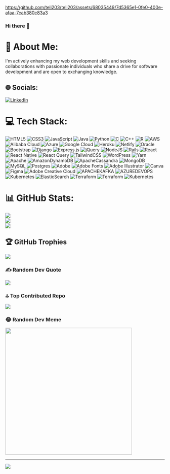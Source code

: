 https://github.com/teli203/teli203/assets/68035449/7d5365e1-0fe0-400e-afaa-7cab380c83a3


### Hi there 👋

# 💫 About Me:
I'm actively enhancing my web development skills and seeking collaborations with passionate individuals who share a drive for software development and are open to exchanging knowledge.


## 🌐 Socials:
[![LinkedIn](https://img.shields.io/badge/LinkedIn-%230077B5.svg?logo=linkedin&logoColor=white)](https://linkedin.com/in/www.linkedin.com/in/teliciaw) 

# 💻 Tech Stack:
![HTML5](https://img.shields.io/badge/html5-%23E34F26.svg?style=flat-square&logo=html5&logoColor=white) ![CSS3](https://img.shields.io/badge/css3-%231572B6.svg?style=flat-square&logo=css3&logoColor=white) ![JavaScript](https://img.shields.io/badge/javascript-%23323330.svg?style=flat-square&logo=javascript&logoColor=%23F7DF1E) ![Java](https://img.shields.io/badge/java-%23ED8B00.svg?style=flat-square&logo=openjdk&logoColor=white) ![Python](https://img.shields.io/badge/python-3670A0?style=flat-square&logo=python&logoColor=ffdd54) ![C](https://img.shields.io/badge/c-%2300599C.svg?style=flat-square&logo=c&logoColor=white) ![C++](https://img.shields.io/badge/c++-%2300599C.svg?style=flat-square&logo=c%2B%2B&logoColor=white) ![R](https://img.shields.io/badge/r-%23276DC3.svg?style=flat-square&logo=r&logoColor=white) ![AWS](https://img.shields.io/badge/AWS-%23FF9900.svg?style=flat-square&logo=amazon-aws&logoColor=white) ![Alibaba Cloud](https://img.shields.io/badge/AlibabaCloud-%23FF6701.svg?style=flat-square&logo=alibabacloud&logoColor=white) ![Azure](https://img.shields.io/badge/azure-%230072C6.svg?style=flat-square&logo=microsoftazure&logoColor=white) ![Google Cloud](https://img.shields.io/badge/GoogleCloud-%234285F4.svg?style=flat-square&logo=google-cloud&logoColor=white) ![Heroku](https://img.shields.io/badge/heroku-%23430098.svg?style=flat-square&logo=heroku&logoColor=white) ![Netlify](https://img.shields.io/badge/netlify-%23000000.svg?style=flat-square&logo=netlify&logoColor=#00C7B7) ![Oracle](https://img.shields.io/badge/Oracle-F80000?style=flat-square&logo=oracle&logoColor=white) ![Bootstrap](https://img.shields.io/badge/bootstrap-%238511FA.svg?style=flat-square&logo=bootstrap&logoColor=white) ![Django](https://img.shields.io/badge/django-%23092E20.svg?style=flat-square&logo=django&logoColor=white) ![Express.js](https://img.shields.io/badge/express.js-%23404d59.svg?style=flat-square&logo=express&logoColor=%2361DAFB) ![jQuery](https://img.shields.io/badge/jquery-%230769AD.svg?style=flat-square&logo=jquery&logoColor=white) ![NodeJS](https://img.shields.io/badge/node.js-6DA55F?style=flat-square&logo=node.js&logoColor=white) ![Rails](https://img.shields.io/badge/rails-%23CC0000.svg?style=flat-square&logo=ruby-on-rails&logoColor=white) ![React](https://img.shields.io/badge/react-%2320232a.svg?style=flat-square&logo=react&logoColor=%2361DAFB) ![React Native](https://img.shields.io/badge/react_native-%2320232a.svg?style=flat-square&logo=react&logoColor=%2361DAFB) ![React Query](https://img.shields.io/badge/-React%20Query-FF4154?style=flat-square&logo=react%20query&logoColor=white) ![TailwindCSS](https://img.shields.io/badge/tailwindcss-%2338B2AC.svg?style=flat-square&logo=tailwind-css&logoColor=white) ![WordPress](https://img.shields.io/badge/WordPress-%23117AC9.svg?style=flat-square&logo=WordPress&logoColor=white) ![Yarn](https://img.shields.io/badge/yarn-%232C8EBB.svg?style=flat-square&logo=yarn&logoColor=white) ![Apache](https://img.shields.io/badge/apache-%23D42029.svg?style=flat-square&logo=apache&logoColor=white) ![AmazonDynamoDB](https://img.shields.io/badge/Amazon%20DynamoDB-4053D6?style=flat-square&logo=Amazon%20DynamoDB&logoColor=white) ![ApacheCassandra](https://img.shields.io/badge/cassandra-%231287B1.svg?style=flat-square&logo=apache-cassandra&logoColor=white) ![MongoDB](https://img.shields.io/badge/MongoDB-%234ea94b.svg?style=flat-square&logo=mongodb&logoColor=white) ![MySQL](https://img.shields.io/badge/mysql-%2300000f.svg?style=flat-square&logo=mysql&logoColor=white) ![Postgres](https://img.shields.io/badge/postgres-%23316192.svg?style=flat-square&logo=postgresql&logoColor=white) ![Adobe](https://img.shields.io/badge/adobe-%23FF0000.svg?style=flat-square&logo=adobe&logoColor=white) ![Adobe Fonts](https://img.shields.io/badge/Adobe%20Fonts-000B1D.svg?style=flat-square&logo=Adobe%20Fonts&logoColor=white) ![Adobe Illustrator](https://img.shields.io/badge/adobe%20illustrator-%23FF9A00.svg?style=flat-square&logo=adobe%20illustrator&logoColor=white) ![Canva](https://img.shields.io/badge/Canva-%2300C4CC.svg?style=flat-square&logo=Canva&logoColor=white) ![Figma](https://img.shields.io/badge/figma-%23F24E1E.svg?style=flat-square&logo=figma&logoColor=white) ![Adobe Creative Cloud](https://img.shields.io/badge/Adobe%20Creative%20Cloud-DA1F26.svg?style=flat-square&logo=Adobe%20Creative%20Cloud&logoColor=white) ![APACHEKAFKA](https://img.shields.io/badge/apachekafka-231F20.svg?style=flat-square&logo=apachekafka&logoColor=white&color=%23231F20) ![AZUREDEVOPS](https://img.shields.io/badge/azuredevops-0078D7.svg?style=flat-square&logo=azuredevops&logoColor=white&color=%230078D7) ![Kubernetes](https://img.shields.io/badge/kubernetes-%23326ce5.svg?style=flat-square&logo=kubernetes&logoColor=white) ![ElasticSearch](https://img.shields.io/badge/-ElasticSearch-005571?style=flat-square&logo=elasticsearch) ![Terraform](https://img.shields.io/badge/terraform-%235835CC.svg?style=flat-square&logo=terraform&logoColor=white) ![Terraform](https://img.shields.io/badge/terraform-%235835CC.svg?style=flat-square&logo=terraform&logoColor=white) ![Kubernetes](https://img.shields.io/badge/kubernetes-%23326ce5.svg?style=flat-square&logo=kubernetes&logoColor=white)
# 📊 GitHub Stats:
![](https://github-readme-stats.vercel.app/api?username=teli203&theme=swift&hide_border=false&include_all_commits=true&count_private=true)<br/>
![](https://github-readme-streak-stats.herokuapp.com/?user=teli203&theme=swift&hide_border=false)<br/>
![](https://github-readme-stats.vercel.app/api/top-langs/?username=teli203&theme=swift&hide_border=false&include_all_commits=true&count_private=true&layout=compact)

## 🏆 GitHub Trophies
![](https://github-profile-trophy.vercel.app/?username=teli203&theme=dark&no-frame=false&no-bg=false&margin-w=4)

### ✍️ Random Dev Quote
![](https://quotes-github-readme.vercel.app/api?type=horizontal&theme=dark)

### 🔝 Top Contributed Repo
![](https://github-contributor-stats.vercel.app/api?username=teli203&limit=5&theme=dark&combine_all_yearly_contributions=true)

### 😂 Random Dev Meme
<img src='https://randommeme-five.vercel.app/' style="height: 400px;"/>

---
[![](https://visitcount.itsvg.in/api?id=teli203&icon=5&color=12)](https://visitcount.itsvg.in)

<!-- Proudly created with GPRM ( https://gprm.itsvg.in ) -->
